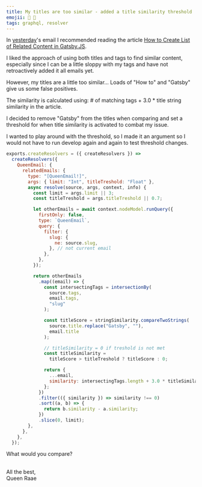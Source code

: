 ```yaml
---
title: My titles are too similar - added a title similarity threshold
emojii: 🤪 📑
tags: graphql, resolver
---
```


In [yesterday](/posts/2022-04-20-related-content-article/)'s email I recommended reading the article [How to Create List of Related Content in Gatsby.JS](https://reckoning.dev/blog/related-posts-gatsbyjs/).

I liked the approach of using both titles and tags to find similar content, especially since I can be a little sloppy with my tags and have not retroactively added it all emails yet.

However, my titles are a little too similar... Loads of "How to" and "Gatsby" give us some false positives.

The similarity is calculated using: # of matching tags + 3.0 \* title string similarity in the article.

I decided to remove "Gatsby" from the titles when comparing and set a threshold for when title similarity is activated to combat my issue.

I wanted to play around with the threshold, so I made it an argument so I would not have to run develop again and again to test threshold changes.

```js
exports.createResolvers = ({ createResolvers }) =>
  createResolvers({
    QueenEmail: {
      relatedEmails: {
        type: "[QueenEmail!]",
        args: { limit: "Int", titleTreshold: "Float" },
        async resolve(source, args, context, info) {
          const limit = args.limit || 3;
          const titleTreshold = args.titleTreshold || 0.7;

          let otherEmails = await context.nodeModel.runQuery({
            firstOnly: false,
            type: `QueenEmail`,
            query: {
              filter: {
                slug: {
                  ne: source.slug,
                }, // not current email
              },
            },
          });

          return otherEmails
            .map((email) => {
              const intersectingTags = intersectionBy(
                source.tags,
                email.tags,
                "slug"
              );

              const titleScore = stringSimilarity.compareTwoStrings(
                source.title.replace("Gatsby", ""),
                email.title
              );

              // titleSimilarity = 0 if treshold is not met
              const titleSimilarity =
                titleScore > titleTreshold ? titleScore : 0;

              return {
                ...email,
                similarity: intersectingTags.length + 3.0 * titleSimilarity,
              };
            })
            .filter(({ similarity }) => similarity !== 0)
            .sort((a, b) => {
              return b.similarity - a.similarity;
            })
            .slice(0, limit);
        },
      },
    },
  });
```

What would you compare?

&nbsp;  
All the best,  
Queen Raae
